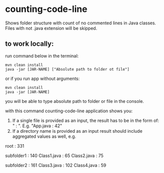 # counting-code-line

Shows folder structure with count of no commented lines in Java classes. Files with not .java extension will be skipped. 

## to work locally:
run command below in the terminal:
```console
mvn clean install
java -jar [JAR-NAME] ["Absolute path to folder ot file"]
```
or if you run app without arguments:

```console
mvn clean install
java -jar [JAR-NAME]
```
you will be able to type absolute path to folder or file in the console.

with this command counting-code-line application shows you:
1) If a single file is provided as an input, the result has to be in the form of: "<filename> : <number of lines>". E.g. "App.java : 42"
2) If a directory name is provided as an input result should include aggregated values as well, e.g. 

root : 331
   
   subfolder1 : 140 Class1.java : 65 Class2.java : 75
   
   subfolder2 : 161 Class3.java : 102 Class4.java : 59
